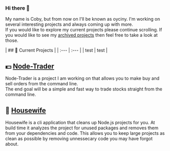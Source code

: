 ### Hi there 👋

<!--
**oyciny/oyciny** is a ✨ _special_ ✨ repository because its `README.md` (this file) appears on your GitHub profile.

Here are some ideas to get you started:

- 🔭 I’m currently working on ...
- 🌱 I’m currently learning ...
- 👯 I’m looking to collaborate on ...
- 🤔 I’m looking for help with ...
- 💬 Ask me about ...
- 📫 How to reach me: ...
- 😄 Pronouns: ...
- ⚡ Fun fact: ...
-->

My name is Coby, but from now on I'll be known as oyciny. I'm working on several interesting projects and always coming up with more.  
If you would like to explore my current projects please continue scrolling. If you would like to see my [archived projects](https://github.com/oyciny?tab=repositories&q=&type=archived) then feel free to take a look at those.

| ## :hammer: Current Projects |
| :---          |    :---      |
| test          |      test    |

## :dollar: [Node-Trader](https://github.com/oyciny/node-trader)
Node-Trader is a project I am working on that allows you to make buy and sell orders from the command line.  
The end goal will be a simple and fast way to trade stocks straight from the command line.  

## :broom: [Housewife](https://github.com/oyciny/housewife)
Housewife is a cli application that cleans up Node.js projects for you. At build time it analyzes the project for unused packages and removes them from 
your dependencies and code. This allows you to keep large projects as clean as possible by removing unnessecary code you may have forgot about.
